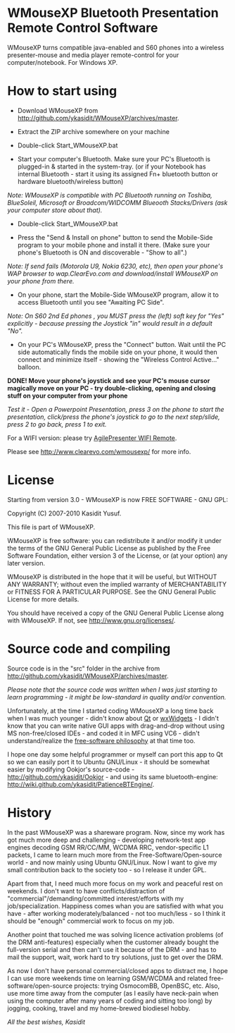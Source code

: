 WMouseXP Bluetooth Presentation Remote Control Software
=====
WMouseXP turns compatible java-enabled and S60 phones into a wireless presenter-mouse and media player remote-control for your computer/notebook. For Windows XP.

How to start using
======

- Download WMouseXP from <http://github.com/ykasidit/WMouseXP/archives/master>.

- Extract the ZIP archive somewhere on your machine

- Double-click Start_WMouseXP.bat

- Start your computer's Bluetooth. Make sure your PC's Bluetooth is plugged-in & started in the system-tray. (or if your Notebook has internal Bluetooth - start it using its assigned Fn+ bluetooth button or hardware bluetooth/wireless button)

*Note: WMouseXP is compatible with PC Bluetooth running on Toshiba, BlueSoleil, Microsoft or Broadcom/WIDCOMM Blueooth Stacks/Drivers (ask your computer store about that).*

- Double-click Start_WMouseXP.bat

- Press the "Send & Install on phone" button to send the Mobile-Side program to your mobile phone and install it there. (Make sure your phone's Bluetooth is ON and discoverable - "Show to all".)

*Note: If send fails (Motorola U9, Nokia 6230, etc), then open your phone's WAP browser to wap.ClearEvo.com and download/install WMouseXP on your phone from there.*

- On your phone, start the Mobile-Side WMouseXP program, allow it to access Bluetooth until you see "Awaiting PC Side".

*Note: On S60 2nd Ed phones , you MUST press the (left) soft key for "Yes" explicitly - because pressing the Joystick "in" would result in a default "No".*

- On your PC's WMouseXP, press the "Connect" button. Wait until the PC side automatically finds the mobile side on your phone, it would then connect and minimize itself - showing the "Wireless Control Active..." balloon.

**DONE! Move your phone's joystick and see your PC's mouse cursor magically move on your PC - try double-clicking, opening and closing stuff on your computer from your phone**

*Test it - Open a Powerpoint Presentation, press 3 on the phone to start the presentation, click/press the phone's joystick to go to the next step/slide, press 2 to go back, press 1 to exit.*

For a WIFI version: please try [AgilePresenter WIFI Remote](http://www.clearevo.com/agilepresenter/).

Please see <http://www.clearevo.com/wmousexp/> for more info.

License
=======
Starting from version 3.0 - WMouseXP is now FREE SOFTWARE - GNU GPL:

Copyright (C) 2007-2010 Kasidit Yusuf.

This file is part of WMouseXP.

WMouseXP is free software: you can redistribute it and/or modify
it under the terms of the GNU General Public License as published by
the Free Software Foundation, either version 3 of the License, or
(at your option) any later version.

WMouseXP is distributed in the hope that it will be useful,
but WITHOUT ANY WARRANTY; without even the implied warranty of
MERCHANTABILITY or FITNESS FOR A PARTICULAR PURPOSE. See the
GNU General Public License for more details.

You should have received a copy of the GNU General Public License
along with WMouseXP. If not, see <http://www.gnu.org/licenses/>.

Source code and compiling
=========================
Source code is in the "src" folder in the archive from <http://github.com/ykasidit/WMouseXP/archives/master>.

*Please note that the source code was written when I was just starting to learn programming - it might be low-standard in quality and/or convention.*

Unfortunately, at the time I started coding WMouseXP a long time back when I was much younger - didn't know about [Qt](http://qt.nokia.com) or [wxWidgets](http://www.wxwidgets.org) - I didn't know that you can write native GUI apps with drag-and-drop without using MS non-free/closed IDEs - and coded it in MFC using VC6 - didn't understand/realize the [free-software philosophy](http://www.gnu.org/philosophy/free-sw.html) at that time too.

I hope one day some helpful programmer or myself can port this app to Qt so we can easily port it to Ubuntu GNU/Linux - it should be somewhat easier by modifying Ookjor's source-code - <http://github.com/ykasidit/Ookjor> - and using its same bluetooth-engine: <http://wiki.github.com/ykasidit/PatienceBTEngine/>.

History
=======
In the past WMouseXP was a shareware program. Now, since my work has got much more deep and challenging - developing network-test app engines decoding GSM RR/CC/MM, WCDMA RRC, vendor-specific L1 packets, I came to learn much more from the Free-Software/Open-source world - and now mainly using Ubuntu GNU/Linux. Now I want to give my small contribution back to the society too - so I release it under GPL. 

Apart from that, I need much more focus on my work and peaceful rest on weekends. I don't want to have conflicts/distraction of "commercial"/demanding/committed interest/efforts with my job/specialization. Happiness comes whan you are satisfied with what you have - after working moderately/balanced - not too much/less - so I think it should be "enough" commercial work to focus on my job. 

Another point that touched me was solving licence activation problems (of the DRM anti-features) especially when the customer already bought the full-version serial and then can't use it because of the DRM - and has to mail the support, wait, work hard to try solutions, just to get over the DRM.

As now I don't have personal commercial/closed apps to distract me, I hope I can use more weekends time on learning GSM/WCDMA and related free-software/open-source projects: trying OsmocomBB, OpenBSC, etc. Also, use more time away from the computer (as I easily have neck-pain when using the computer after many years of coding and sitting too long) by jogging, cooking, travel and my home-brewed biodiesel hobby.


*All the best wishes,
Kasidit*
